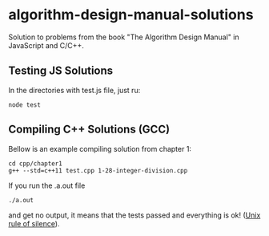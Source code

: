 # algorithm-design-manual-solutions
Solution to problems from the book "The Algorithm Design Manual" in JavaScript and C/C++.

## Testing JS Solutions

In the directories with test.js file, just ru:

```
node test
```

## Compiling C++ Solutions (GCC)
Bellow is an example compiling solution from chapter 1:

```
cd cpp/chapter1
g++ --std=c++11 test.cpp 1-28-integer-division.cpp
```

If you run the .a.out file 

```
./a.out
```

and get no output, it means that the tests passed and everything is ok!
([Unix rule of silence](http://www.linfo.org/rule_of_silence.html)).
